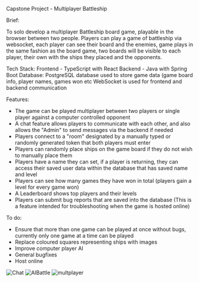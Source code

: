Capstone Project - Multiplayer Battleship

Brief:

To solo develop a multiplayer Battleship board game, playable in the browser between two people.
Players can play a game of battleship via websocket, each player can see their board and the enemies, game plays in the same fashion as the board game, two boards will be visible to each player, their own with the ships they placed and the opponents.

Tech Stack:
Frontend - TypeScript with React
Backend - Java with Spring Boot
Database: PostgreSQL database used to store game data (game board info, player names, games won etc
WebSocket is used for frontend and backend communication

Features: 
- The game can be played multiplayer between two players or single player against a computer controlled opponent
- A chat feature allows players to communicate with each other, and also allows the "Admin" to send messages via the backend if needed
- Players connect to a "room" designated by a manually typed or randomly generated token that both players must enter
- Players can randomly place ships on the game board if they do not wish to manually place them
- Players have a name they can set, if a player is returning, they can access their saved user data within the database that has saved name and level
- Players can see how many games they have won in total (players gain a level for every game won)
- A Leaderboard shows top players and their levels
- Players can submit bug reports that are saved into the database (This is a feature intended for troubleshooting when the game is hosted online)

To do:
- Ensure that more than one game can be played at once without bugs, currently only one game at a time can be played
- Replace coloured squares representing ships with images
- Improve computer player AI
- General bugfixes
- Host online
  
![Chat](https://github.com/JerosCalmera/Capstone_Battleship_Project/assets/136751073/ff71de8d-2bfd-4e93-8560-d649054c3b52)
![AIBattle](https://github.com/JerosCalmera/Capstone_Battleship_Project/assets/136751073/250d41c4-18ed-430b-814f-0d89787ba2a4)
![multplayer](https://github.com/JerosCalmera/Capstone_Battleship_Project/assets/136751073/7dfb383a-846d-4d6e-9baf-5c3ba51fb943)
